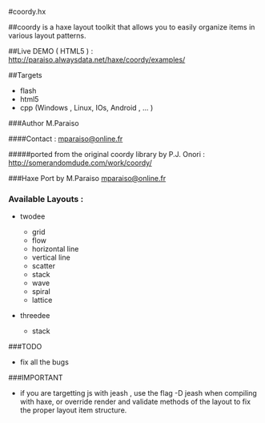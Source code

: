 #coordy.hx

##coordy is a haxe layout toolkit that allows you to easily organize items in various layout patterns.


##Live DEMO ( HTML5 ) : http://paraiso.alwaysdata.net/haxe/coordy/examples/
	
	
##Targets
+ flash
+ html5
+ cpp (Windows , Linux, IOs, Android , ... )

###Author M.Paraiso

####Contact  : mparaiso@online.fr

#####ported from the original coordy library by P.J. Onori : http://somerandomdude.com/work/coordy/

###Haxe Port by M.Paraiso mparaiso@online.fr


### Available Layouts :

+ twodee
	+ grid
	+ flow
	+ horizontal line
	+ vertical line
	+ scatter
	+ stack
	+ wave
	+ spiral
	+ lattice
	
+ threedee
  + stack
	
###TODO

+ fix all the bugs

###IMPORTANT

+ if you are targetting js with jeash , use the flag -D jeash when compiling with haxe, or
	override render and validate methods of the layout to fix the proper layout item structure.
	
	
